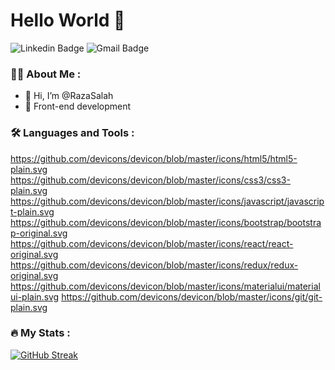 # Hello World 👋

![Linkedin Badge](https://img.shields.io/badge/-Razan_Singh-blue?style=flat-square&logo=Linkedin&logoColor=white&link=https://www.linkedin.com/in/razan-alsubaie-55bba9204/)
![Gmail Badge](https://img.shields.io/badge/-razansalah41@gmail.com-c14438?style=flat-square&logo=Gmail&logoColor=white&link=mailto:razansalah41@gmail.com)

### :woman_technologist: About Me :

- 👋 Hi, I’m @RazaSalah
- 👀 Front-end development

### :hammer_and_wrench: Languages and Tools :

https://github.com/devicons/devicon/blob/master/icons/html5/html5-plain.svg
https://github.com/devicons/devicon/blob/master/icons/css3/css3-plain.svg
https://github.com/devicons/devicon/blob/master/icons/javascript/javascript-plain.svg
https://github.com/devicons/devicon/blob/master/icons/bootstrap/bootstrap-original.svg
https://github.com/devicons/devicon/blob/master/icons/react/react-original.svg
https://github.com/devicons/devicon/blob/master/icons/redux/redux-original.svg
https://github.com/devicons/devicon/blob/master/icons/materialui/materialui-plain.svg
https://github.com/devicons/devicon/blob/master/icons/git/git-plain.svg

### :fire: My Stats :

[![GitHub Streak](http://github-readme-streak-stats.herokuapp.com?user=RazaSalah&theme=synthwave&date_format=M%20j%5B%2C%20Y%5D)](https://git.io/streak-stats)

<!---
RazaSalah/RazaSalah is a ✨ special ✨ repository because its `README.md` (this file) appears on your GitHub profile.
You can click the Preview link to take a look at your changes.
--->
